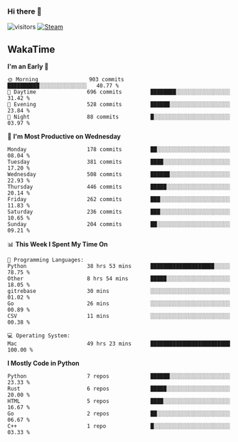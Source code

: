 ### Hi there 👋

![visitors](https://visitor-badge.glitch.me/badge?page_id=zhourunlai)
[![Steam](https://img.shields.io/badge/dynamic/json?url=https%3A%2F%2Fapi.swo.moe%2Fstats%2Fsteamgames%2F76561198285156854&query=count&color=0b1a37&label=Steam&labelColor=134375&logo=steam&suffix=+games&cacheSeconds=3600)](http://steamcommunity.com/profiles/76561198285156854)

## WakaTime
<!--START_SECTION:waka-->
**I'm an Early 🐤** 

```text
🌞 Morning                903 commits         ██████████░░░░░░░░░░░░░░░   40.77 % 
🌆 Daytime                696 commits         ████████░░░░░░░░░░░░░░░░░   31.42 % 
🌃 Evening                528 commits         ██████░░░░░░░░░░░░░░░░░░░   23.84 % 
🌙 Night                  88 commits          █░░░░░░░░░░░░░░░░░░░░░░░░   03.97 % 
```
📅 **I'm Most Productive on Wednesday** 

```text
Monday                   178 commits         ██░░░░░░░░░░░░░░░░░░░░░░░   08.04 % 
Tuesday                  381 commits         ████░░░░░░░░░░░░░░░░░░░░░   17.20 % 
Wednesday                508 commits         ██████░░░░░░░░░░░░░░░░░░░   22.93 % 
Thursday                 446 commits         █████░░░░░░░░░░░░░░░░░░░░   20.14 % 
Friday                   262 commits         ███░░░░░░░░░░░░░░░░░░░░░░   11.83 % 
Saturday                 236 commits         ███░░░░░░░░░░░░░░░░░░░░░░   10.65 % 
Sunday                   204 commits         ██░░░░░░░░░░░░░░░░░░░░░░░   09.21 % 
```


📊 **This Week I Spent My Time On** 

```text
💬 Programming Languages: 
Python                   38 hrs 53 mins      ████████████████████░░░░░   78.75 % 
Other                    8 hrs 54 mins       █████░░░░░░░░░░░░░░░░░░░░   18.05 % 
gitrebase                30 mins             ░░░░░░░░░░░░░░░░░░░░░░░░░   01.02 % 
Go                       26 mins             ░░░░░░░░░░░░░░░░░░░░░░░░░   00.89 % 
CSV                      11 mins             ░░░░░░░░░░░░░░░░░░░░░░░░░   00.38 % 

💻 Operating System: 
Mac                      49 hrs 23 mins      █████████████████████████   100.00 % 
```

**I Mostly Code in Python** 

```text
Python                   7 repos             ██████░░░░░░░░░░░░░░░░░░░   23.33 % 
Rust                     6 repos             █████░░░░░░░░░░░░░░░░░░░░   20.00 % 
HTML                     5 repos             ████░░░░░░░░░░░░░░░░░░░░░   16.67 % 
Go                       2 repos             ██░░░░░░░░░░░░░░░░░░░░░░░   06.67 % 
C++                      1 repo              █░░░░░░░░░░░░░░░░░░░░░░░░   03.33 % 
```




<!--END_SECTION:waka-->

